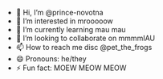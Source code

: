 - 👋 Hi, I’m @prince-novotna
- 👀 I’m interested in mrooooow
- 🌱 I’m currently learning mau mau
- 💞️ I’m looking to collaborate on mmmmIAU
- 📫 How to reach me disc @pet_the_frogs
- 😄 Pronouns: he/they
- ⚡ Fun fact: MOEW MEOW MEOW

<!---
prince-novotna/prince-novotna is a ✨ special ✨ repository because its `README.md` (this file) appears on your GitHub profile.
You can click the Preview link to take a look at your changes.
--->
